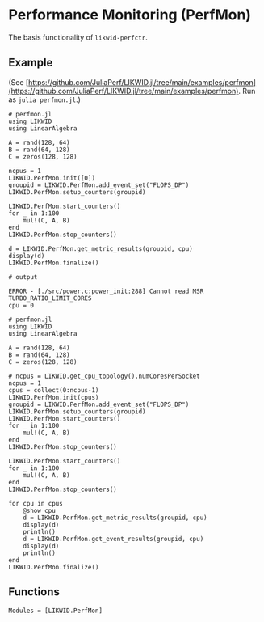 # Performance Monitoring (PerfMon)

The basis functionality of `likwid-perfctr`.

## Example

(See [https://github.com/JuliaPerf/LIKWID.jl/tree/main/examples/perfmon](https://github.com/JuliaPerf/LIKWID.jl/tree/main/examples/perfmon). Run as `julia perfmon.jl`.)

```jldoctest
# perfmon.jl
using LIKWID
using LinearAlgebra

A = rand(128, 64)
B = rand(64, 128)
C = zeros(128, 128)

ncpus = 1
LIKWID.PerfMon.init([0])
groupid = LIKWID.PerfMon.add_event_set("FLOPS_DP")
LIKWID.PerfMon.setup_counters(groupid)

LIKWID.PerfMon.start_counters()
for _ in 1:100
    mul!(C, A, B)
end
LIKWID.PerfMon.stop_counters()

d = LIKWID.PerfMon.get_metric_results(groupid, cpu)
display(d)
LIKWID.PerfMon.finalize()

# output

ERROR - [./src/power.c:power_init:288] Cannot read MSR TURBO_RATIO_LIMIT_CORES
cpu = 0
```

```@example
# perfmon.jl
using LIKWID
using LinearAlgebra

A = rand(128, 64)
B = rand(64, 128)
C = zeros(128, 128)

# ncpus = LIKWID.get_cpu_topology().numCoresPerSocket
ncpus = 1
cpus = collect(0:ncpus-1)
LIKWID.PerfMon.init(cpus)
groupid = LIKWID.PerfMon.add_event_set("FLOPS_DP")
LIKWID.PerfMon.setup_counters(groupid)
LIKWID.PerfMon.start_counters()
for _ in 1:100
    mul!(C, A, B)
end
LIKWID.PerfMon.stop_counters()

LIKWID.PerfMon.start_counters()
for _ in 1:100
    mul!(C, A, B)
end
LIKWID.PerfMon.stop_counters()

for cpu in cpus
    @show cpu
    d = LIKWID.PerfMon.get_metric_results(groupid, cpu)
    display(d)
    println()
    d = LIKWID.PerfMon.get_event_results(groupid, cpu)
    display(d)
    println()
end
LIKWID.PerfMon.finalize()
```

## Functions

```@autodocs
Modules = [LIKWID.PerfMon]
```

<!-- cpu = 0
OrderedCollections.OrderedDict{String, Float64} with 10 entries:
  "Runtime (RDTSC) [s]" => 0.0719716
  "Runtime unhalted [s]" => 0.0172482
  "Clock [MHz]" => 4585.47
  "CPI" => 1.83921
  "DP [MFLOP/s]" => 369.924
  "AVX DP [MFLOP/s]" => 0.0
  "AVX512 DP [MFLOP/s]" => 0.0
  "Packed [MUOPS/s]" => 184.962
  "Scalar [MUOPS/s]" => 0.0
  "Vectorization ratio" => 100.0
OrderedCollections.OrderedDict{String, Float64} with 7 entries:
  "INSTR_RETIRED_ANY" => 3.37623e7
  "CPU_CLK_UNHALTED_CORE" => 6.2096e7
  "CPU_CLK_UNHALTED_REF" => 4.87528e7
  "FP_ARITH_INST_RETIRED_128B_PACKED_DOUBLE" => 1.3312e7
  "FP_ARITH_INST_RETIRED_SCALAR_DOUBLE" => 0.0
  "FP_ARITH_INST_RETIRED_256B_PACKED_DOUBLE" => 0.0
  "FP_ARITH_INST_RETIRED_512B_PACKED_DOUBLE" => 0.0 -->